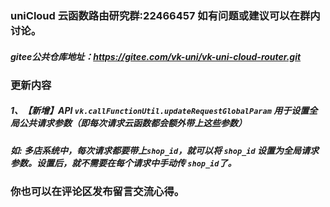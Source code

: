 ### uniCloud 云函数路由研究群:22466457 如有问题或建议可以在群内讨论。
##### gitee公共仓库地址：https://gitee.com/vk-uni/vk-uni-cloud-router.git
###  更新内容 
##### 1、【新增】API `vk.callFunctionUtil.updateRequestGlobalParam` 用于设置全局公共请求参数（即每次请求云函数都会额外带上这些参数）
##### 如: 多店系统中，每次请求都要带上`shop_id`，就可以将 `shop_id` 设置为全局请求参数。设置后，就不需要在每个请求中手动传 `shop_id`了。

### 你也可以在评论区发布留言交流心得。
